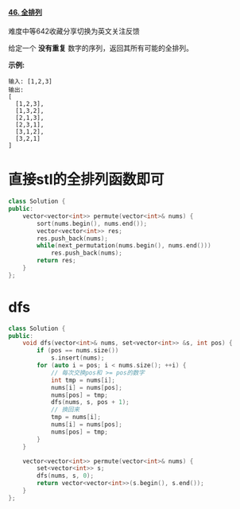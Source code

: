 #### [46. 全排列](https://leetcode-cn.com/problems/permutations/)

难度中等642收藏分享切换为英文关注反馈

给定一个 **没有重复** 数字的序列，返回其所有可能的全排列。

**示例:**

```
输入: [1,2,3]
输出:
[
  [1,2,3],
  [1,3,2],
  [2,1,3],
  [2,3,1],
  [3,1,2],
  [3,2,1]
]
```





# 直接stl的全排列函数即可

```c++
class Solution {
public:
    vector<vector<int>> permute(vector<int>& nums) {
        sort(nums.begin(), nums.end());
        vector<vector<int>> res;
        res.push_back(nums);
        while(next_permutation(nums.begin(), nums.end())) 
            res.push_back(nums);
        return res;
    }
};
```



# dfs

```c++
class Solution {
public:
    void dfs(vector<int>& nums, set<vector<int>> &s, int pos) {
        if (pos == nums.size())
            s.insert(nums);
        for (auto i = pos; i < nums.size(); ++i) {
          	// 每次交换pos和 >= pos的数字
            int tmp = nums[i];
            nums[i] = nums[pos];
            nums[pos] = tmp;
            dfs(nums, s, pos + 1);
            // 换回来
            tmp = nums[i];
            nums[i] = nums[pos];
            nums[pos] = tmp;
        }
    }

    vector<vector<int>> permute(vector<int>& nums) {
        set<vector<int>> s;
        dfs(nums, s, 0);
        return vector<vector<int>>(s.begin(), s.end());
    }
};
```

